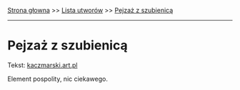 [Strona głowna](../index.md) >> [Lista utworów](../list.md) >> [Pejzaż z szubienicą](407.md)

---

# Pejzaż z szubienicą

Tekst: [kaczmarski.art.pl](https://www.kaczmarski.art.pl/tworczosc/wiersze/pejzaz-z-szubienica/)

Element pospolity, nic ciekawego.